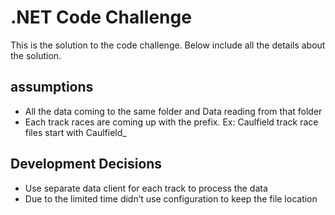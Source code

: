 # .NET Code Challenge

This is the solution to the code challenge. Below include all the details about the solution.

## assumptions
- All the data coming to the same folder and Data reading from that folder 
- Each track races are coming up with the prefix. 
	Ex: Caulfield track race files start with Caulfield_

## Development Decisions
- Use separate data client for each track to process the data 
- Due to the limited time didn’t use configuration to keep the file location  